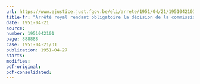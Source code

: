 ```yaml
---
url: https://www.ejustice.just.fgov.be/eli/arrete/1951/04/21/1951042101/justel
title-fr: "Arrêté royal rendant obligatoire la décision de la commission paritaire nationale de l'Industrie des carrières, prise en exécution de la loi du 19 août 1948 relative aux prestations d'intérêt public en temps de paix"
date: 1951-04-21
source:
number: 1951042101
page: 888888
case: 1951-04-21/31
publication: 1951-04-27
starts:
modifies:
pdf-original:
pdf-consolidated:
---
```



